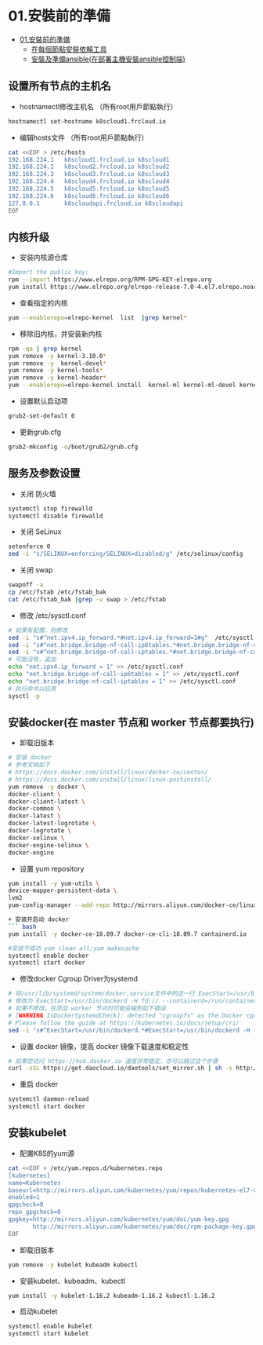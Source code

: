 # 01.安裝前的準備

<!-- TOC -->

- [01.安裝前的準備](#01.安裝前的準備)
    - [在每個節點安裝依賴工具](#在每個節點安裝依賴工具)
    - [安裝及準備ansible(在部署主機安裝ansible控制端)](#安裝及準備ansible(在部署主機安裝ansible控制端))

<!-- /TOC -->

## 设置所有节点的主机名

+ hostnamectl修改主机名 （所有root用戶節點執行）

``` bash
hostnamectl set-hostname k8scloud1.frcloud.io
```


+ 编辑hosts文件 （所有root用戶節點執行）

``` bash
cat <<EOF > /etc/hosts
192.168.224.1   k8scloud1.frcloud.io k8scloud1
192.168.224.2   k8scloud2.frcloud.io k8scloud2
192.168.224.3   k8scloud3.frcloud.io k8scloud3
192.168.224.4   k8scloud4.frcloud.io k8scloud4
192.168.224.5   k8scloud5.frcloud.io k8scloud5
192.168.224.6   k8scloud6.frcloud.io k8scloud6
127.0.0.1       k8scloudapi.frcloud.io k8scloudapi
EOF

```

## 内核升级
+ 安装内核源仓库
``` bash
#Import the public key:
rpm --import https://www.elrepo.org/RPM-GPG-KEY-elrepo.org
yum install https://www.elrepo.org/elrepo-release-7.0-4.el7.elrepo.noarch.rpm 
```

+ 查看指定的内核
``` bash
yum --enablerepo=elrepo-kernel  list  |grep kernel*
```
+ 移除旧内核，并安装新内核

``` bash
rpm -qa | grep kernel
yum remove -y kernel-3.10.0*
yum remove -y  kernel-devel*
yum remove -y kernel-tools*
yum remove -y kernel-header*
yum --enablerepo=elrepo-kernel install  kernel-ml kernel-ml-devel kernel-ml-headers kernel-ml-tools kernel-ml-tools-libs kernel-ml-tools-libs-devel  -y
```
+ 设置默认启动项
``` bash
grub2-set-default 0
```

+ 更新grub.cfg
``` bash
grub2-mkconfig -o/boot/grub2/grub.cfg
```
## 服务及参数设置
+ 关闭 防火墙
``` bash
systemctl stop firewalld
systemctl disable firewalld
```
+ 关闭 SeLinux
``` bash
setenforce 0
sed -i "s/SELINUX=enforcing/SELINUX=disabled/g" /etc/selinux/config
```
+ 关闭 swap
``` bash
swapoff -a
cp /etc/fstab /etc/fstab_bak
cat /etc/fstab_bak |grep -v swap > /etc/fstab
```
+ 修改 /etc/sysctl.conf
``` bash
# 如果有配置，则修改
sed -i "s#^net.ipv4.ip_forward.*#net.ipv4.ip_forward=1#g"  /etc/sysctl.conf
sed -i "s#^net.bridge.bridge-nf-call-ip6tables.*#net.bridge.bridge-nf-call-ip6tables=1#g"  /etc/sysctl.conf
sed -i "s#^net.bridge.bridge-nf-call-iptables.*#net.bridge.bridge-nf-call-iptables=1#g"  /etc/sysctl.conf
# 可能没有，追加
echo "net.ipv4.ip_forward = 1" >> /etc/sysctl.conf
echo "net.bridge.bridge-nf-call-ip6tables = 1" >> /etc/sysctl.conf
echo "net.bridge.bridge-nf-call-iptables = 1" >> /etc/sysctl.conf
# 执行命令以应用
sysctl -p
```

## 安装docker(在 master 节点和 worker 节点都要执行)

+ 卸载旧版本
``` bash
# 安装 docker
# 参考文档如下
# https://docs.docker.com/install/linux/docker-ce/centos/ 
# https://docs.docker.com/install/linux/linux-postinstall/
yum remove -y docker \
docker-client \
docker-client-latest \
docker-common \
docker-latest \
docker-latest-logrotate \
docker-logrotate \
docker-selinux \
docker-engine-selinux \
docker-engine
```
+ 设置 yum repository
``` bash
yum install -y yum-utils \
device-mapper-persistent-data \
lvm2
yum-config-manager --add-repo http://mirrors.aliyun.com/docker-ce/linux/centos/docker-ce.repo

+ 安装并启动 docker
``` bash
yum install -y docker-ce-18.09.7 docker-ce-cli-18.09.7 containerd.io

#安装不成功 yum clean all;yum makecache
systemctl enable docker
systemctl start docker
```

+ 修改docker Cgroup Driver为systemd
``` bash
# 将/usr/lib/systemd/system/docker.service文件中的这一行 ExecStart=/usr/bin/dockerd -H fd:// --containerd=/run/containerd/containerd.sock
# 修改为 ExecStart=/usr/bin/dockerd -H fd:// --containerd=/run/containerd/containerd.sock --exec-opt native.cgroupdriver=systemd
# 如果不修改，在添加 worker 节点时可能会碰到如下错误
# [WARNING IsDockerSystemdCheck]: detected "cgroupfs" as the Docker cgroup driver. The recommended driver is "systemd". 
# Please follow the guide at https://kubernetes.io/docs/setup/cri/
sed -i "s#^ExecStart=/usr/bin/dockerd.*#ExecStart=/usr/bin/dockerd -H fd:// --containerd=/run/containerd/containerd.sock --exec-opt native.cgroupdriver=systemd#g" /usr/lib/systemd/system/docker.service
```

+ 设置 docker 镜像，提高 docker 镜像下载速度和稳定性
``` bash
# 如果您访问 https://hub.docker.io 速度非常稳定，亦可以跳过这个步骤
curl -sSL https://get.daocloud.io/daotools/set_mirror.sh | sh -s http://f1361db2.m.daocloud.io
```
+ 重启 docker
``` bash
systemctl daemon-reload
systemctl start docker
```


## 安装kubelet 

+ 配置K8S的yum源
``` bash
cat <<EOF > /etc/yum.repos.d/kubernetes.repo
[kubernetes]
name=Kubernetes
baseurl=http://mirrors.aliyun.com/kubernetes/yum/repos/kubernetes-el7-x86_64
enabled=1
gpgcheck=0
repo_gpgcheck=0
gpgkey=http://mirrors.aliyun.com/kubernetes/yum/doc/yum-key.gpg
       http://mirrors.aliyun.com/kubernetes/yum/doc/rpm-package-key.gpg
EOF
```
+ 卸载旧版本
``` bash
yum remove -y kubelet kubeadm kubectl
```
+ 安装kubelet、kubeadm、kubectl
``` bash
yum install -y kubelet-1.16.2 kubeadm-1.16.2 kubectl-1.16.2
```
+ 启动kubelet
``` bash
systemctl enable kubelet
systemctl start kubelet
```

